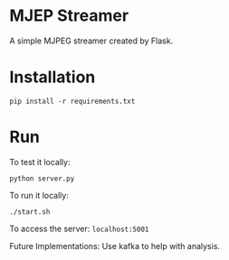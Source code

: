 # MJEP Streamer

A simple MJPEG streamer created by Flask. 

# Installation

```
pip install -r requirements.txt
```

# Run

To test it locally:
```
python server.py
```

To run it locally:
```
./start.sh
```

To access the server: `localhost:5001`

Future Implementations: Use kafka to help with analysis.